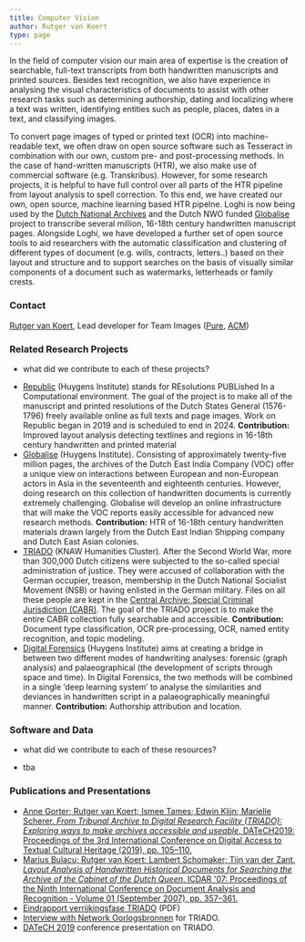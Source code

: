 ```yaml
---
title: Computer Vision
author: Rutger van Koert
type: page
---
```

In the field of computer vision our main area of expertise is the creation of searchable, full-text transcripts from both handwritten manuscripts and printed sources. Besides text recognition, we also have experience in analysing the visual characteristics of documents to assist with other research tasks such as determining authorship, dating and localizing where a text was written, identifying entities such as people, places, dates in a text, and classifying images. 

To convert page images of typed or printed text (OCR) into machine-readable text, we often draw on open source software such as Tesseract in combination with our own, custom pre- and post-processing methods. In the case of hand-written manuscripts (HTR), we also make use of commercial software (e.g. Transkribus). However, for some research projects, it is helpful to have full control over all parts of the HTR pipeline from layout analysis to spell correction. To this end, we have created our own, open source, machine learning based HTR pipelne. Loghi is now being used by the [Dutch National Archives](https://www.nationaalarchief.nl/en) and the Dutch NWO funded [Globalise](https://globalise.huygens.knaw.nl) project to transcribe several million, 16-18th century handwritten manuscript pages. Alongside Loghi, we have developed a further set of open source tools to aid researchers with the automatic classification and clustering of different types of document (e.g. wills, contracts, letters..) based on their layout and structure and to support searches on the basis of visually similar components of a document such as watermarks, letterheads or family crests.


### Contact

[Rutger van Koert](mailto:rutger.van.koert@di.huc.knaw.nl), Lead developer for Team Images ([Pure](https://pure.knaw.nl/portal/en/persons/rutger-koert-van), [ACM](https://dl.acm.org/profile/81339533737))

### Related Research Projects

+ what did we contribute to each of these projects?
- [Republic](https://en.huygens.knaw.nl/projecten/resoluties-staten-generaal-1576-1796-de-oerbronnen-van-de-parlementaire-democratie/?noredirect=en_GB) (Huygens Institute) stands for REsolutions PUBLished In a Computational environment. The goal of the project is to make all of the manuscript and printed resolutions of the Dutch States General (1576-1796) freely available online as full texts and page images. Work on Republic began in 2019 and is scheduled to end in 2024. **Contribution:** Improved layout analysis detecting textlines and regions in 16-18th century handwritten and printed material
- [Globalise](https://globalise.huygens.knaw.nl) (Huygens Institute). Consisting of approximately twenty-five million pages, the archives of the Dutch East India Company (VOC) offer a unique view on interactions between European and non-European actors in Asia in the seventeenth and eighteenth centuries. However, doing research on this collection of handwritten documents is currently extremely challenging. Globalise will develop an online infrastructure that will make the VOC reports easily accessible for advanced new research methods. **Contribution:** HTR of 16-18th century handwritten materials drawn largely from the Dutch East Indian Shipping company and Dutch East Asian colonies.
- [TRIADO](https://www.oorlogsbronnen.nl/nieuws/veelbelovende-resultaten-onderzoek-naar-digitaal-doorzoekbaar-maken-cabr) (KNAW Humanities Cluster). After the Second World War, more than 300,000 Dutch citizens were subjected to the so-called special administration of justice. They were accused of collaboration with the German occupier, treason, membership in the Dutch National Socialist Movement (NSB) or having enlisted in the German military. Files on all these people are kept in the [Central Archive: Special Criminal Jurisdiction (CABR)](https://www.nationaalarchief.nl/onderzoeken/zoekhulpen/tweede-wereldoorlog-centraal-archief-bijzondere-rechtspleging-cabr). The goal of the TRIADO project is to make the entire CABR collection fully searchable and accessible. **Contribution:** Document type classification, OCR pre-processing, OCR, named entity recognition, and topic modeling.
- [Digital Forensics](https://www.huygens.knaw.nl/projecten/digital-forensics-for-historical-documents/?noredirect=nl_NL) (Huygens Institute) aims at creating a bridge in between two different modes of handwriting analyses: forensic (graph analysis) and palaeographical (the development of scripts through space and time). In Digital Forensics, the two methods will be combined in a single ‘deep learning system’ to analyse the similarities and deviances in handwritten script in a palaeographically meaningful manner. **Contribution:** Authorship attribution and location.

### Software and Data

+ what did we contribute to each of these resources?

- tba

### Publications and Presentations


- [Anne Gorter; Rutger van Koert; Ismee Tames; Edwin Klijn; Marielle Scherer. _From Tribunal Archive to Digital Research Facility (TRIADO): Exploring ways to make archives accessible and useable_, DATeCH2019: Proceedings of the 3rd International Conference on Digital Access to Textual Cultural Heritage (2019), pp. 105–110.](https://doi.org/10.1145/3322905.3322906)
 - [Marius Bulacu; Rutger van Koert; Lambert Schomaker; Tijn van der Zant. _Layout Analysis of Handwritten Historical Documents for Searching the Archive of the Cabinet of the Dutch Queen_, ICDAR '07: Proceedings of the Ninth International Conference on Document Analysis and Recognition - Volume 01 (September 2007), pp. 357–361.](https://dl.acm.org/doi/10.5555/1304595.1304749)
- [Eindrapport verrijkingsfase TRIADO](https://www.oorlogsbronnen.nl/sites/default/files/20190517_eindrapportTRIADO%20verrijkingsfase_0.pdf) (PDF)
- [Interview with Network Oorlogsbronnen](https://www.youtube.com/watch?v=yUzs1QP5i08) for TRIADO.
- [DATeCH 2019](https://www.youtube.com/watch?v=Sa0KONYWwVc) conference presentation on TRIADO.
